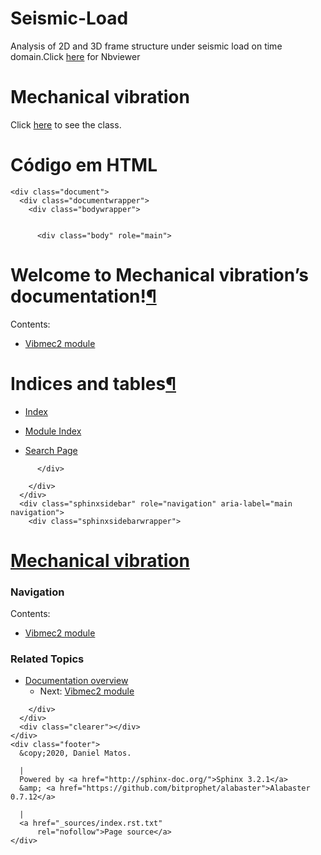 # Seismic-Load
Analysis of 2D and 3D frame structure under seismic load on time domain.Click [here](https://nbviewer.jupyter.org/github/danielbmmatos/Seismic-Load/blob/master/Analysis%20of%202D%20and%203D%20frame%20structure%20under%20seismic%20load..ipynb) for Nbviewer
# Mechanical vibration
Click [here](https://nbviewer.jupyter.org/github/danielbmmatos/Seismic-Load/blob/master/Mechanical%20Vibration.ipynb) to see the class.

# Código em HTML

<!DOCTYPE html>

<html>
  <head>
    <meta charset="utf-8" />
    <meta name="viewport" content="width=device-width, initial-scale=1.0" />
    <title>Welcome to Mechanical vibration’s documentation! &#8212; Mechanical vibration 1 documentation</title>
    <link rel="stylesheet" href="_static/alabaster.css" type="text/css" />
    <link rel="stylesheet" href="_static/pygments.css" type="text/css" />
    <script id="documentation_options" data-url_root="./" src="_static/documentation_options.js"></script>
    <script src="_static/jquery.js"></script>
    <script src="_static/underscore.js"></script>
    <script src="_static/doctools.js"></script>
    <script src="_static/language_data.js"></script>
    <link rel="index" title="Index" href="genindex.html" />
    <link rel="search" title="Search" href="search.html" />
    <link rel="next" title="Vibmec2 module" href="doc/Vibmec2.html" />
   
  <link rel="stylesheet" href="_static/custom.css" type="text/css" />
  
  
  <meta name="viewport" content="width=device-width, initial-scale=0.9, maximum-scale=0.9" />

  </head><body>
  

    <div class="document">
      <div class="documentwrapper">
        <div class="bodywrapper">
          

          <div class="body" role="main">
            
  <div class="section" id="welcome-to-mechanical-vibration-s-documentation">
<h1>Welcome to Mechanical vibration’s documentation!<a class="headerlink" href="#welcome-to-mechanical-vibration-s-documentation" title="Permalink to this headline">¶</a></h1>
<div class="toctree-wrapper compound">
<p class="caption"><span class="caption-text">Contents:</span></p>
<ul>
<li class="toctree-l1"><a class="reference internal" href="doc/Vibmec2.html">Vibmec2 module</a></li>
</ul>
</div>
</div>
<div class="section" id="indices-and-tables">
<h1>Indices and tables<a class="headerlink" href="#indices-and-tables" title="Permalink to this headline">¶</a></h1>
<ul class="simple">
<li><p><a class="reference internal" href="genindex.html"><span class="std std-ref">Index</span></a></p></li>
<li><p><a class="reference internal" href="py-modindex.html"><span class="std std-ref">Module Index</span></a></p></li>
<li><p><a class="reference internal" href="search.html"><span class="std std-ref">Search Page</span></a></p></li>
</ul>
</div>


          </div>
          
        </div>
      </div>
      <div class="sphinxsidebar" role="navigation" aria-label="main navigation">
        <div class="sphinxsidebarwrapper">
<h1 class="logo"><a href="#">Mechanical vibration</a></h1>








<h3>Navigation</h3>
<p class="caption"><span class="caption-text">Contents:</span></p>
<ul>
<li class="toctree-l1"><a class="reference internal" href="doc/Vibmec2.html">Vibmec2 module</a></li>
</ul>

<div class="relations">
<h3>Related Topics</h3>
<ul>
  <li><a href="#">Documentation overview</a><ul>
      <li>Next: <a href="doc/Vibmec2.html" title="next chapter">Vibmec2 module</a></li>
  </ul></li>
</ul>
</div>
<div id="searchbox" style="display: none" role="search">
  <h3 id="searchlabel">Quick search</h3>
    <div class="searchformwrapper">
    <form class="search" action="search.html" method="get">
      <input type="text" name="q" aria-labelledby="searchlabel" />
      <input type="submit" value="Go" />
    </form>
    </div>
</div>
<script>$('#searchbox').show(0);</script>








        </div>
      </div>
      <div class="clearer"></div>
    </div>
    <div class="footer">
      &copy;2020, Daniel Matos.
      
      |
      Powered by <a href="http://sphinx-doc.org/">Sphinx 3.2.1</a>
      &amp; <a href="https://github.com/bitprophet/alabaster">Alabaster 0.7.12</a>
      
      |
      <a href="_sources/index.rst.txt"
          rel="nofollow">Page source</a>
    </div>

    

    
  </body>
</html>
